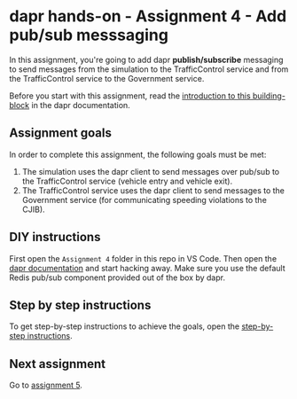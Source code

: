 # dapr hands-on - Assignment 4 - Add pub/sub messsaging

In this assignment, you're going to add dapr **publish/subscribe** messaging to send messages from the simulation to the TrafficControl service and from the TrafficControl service to the Government service.

Before you start with this assignment, read the [introduction to this building-block](https://github.com/dapr/docs/blob/master/concepts/publish-subscribe-messaging/README.md) in the dapr documentation.

## Assignment goals

In order to complete this assignment, the following goals must be met:

1. The simulation uses the dapr client to send messages over pub/sub to the TrafficControl service (vehicle entry and vehicle exit).
2. The TrafficControl service uses the dapr client to send messages to the Government service (for communicating speeding violations to the CJIB).

## DIY instructions

First open the `Assignment 4` folder in this repo in VS Code. Then open the [dapr documentation](https://github.com/dapr/docs) and start hacking away. Make sure you use the default Redis pub/sub component provided out of the box by dapr.

## Step by step instructions

To get step-by-step instructions to achieve the goals, open the [step-by-step instructions](step-by-step.md).

## Next assignment

Go to [assignment 5](../Assignment05/README.md).
